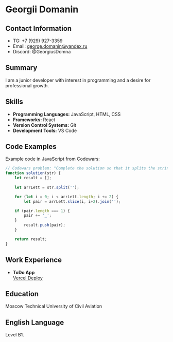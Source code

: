 # Georgii Domanin

## Contact Information
- TG: +7 (929) 927-3359
- Email: george.domanin@yandex.ru
- Discord: @GeorgiusDomna

## Summary
I am a junior developer with interest in programming and a desire for professional growth.

## Skills
- **Programming Languages:** JavaScript, HTML, CSS
- **Frameworks:** React
- **Version Control Systems:** Git
- **Development Tools:** VS Code

## Code Examples
Example code in JavaScript from Codewars:
```javascript
// Codewars problem: "Complete the solution so that it splits the string into pairs of two characters. If the string contains an odd number of characters then it should replace the missing second character of the final pair with an underscore ('_')."
function solution(str) {
    let result = [];
  
    let arrLett = str.split('');

    for (let i = 0; i < arrLett.length; i += 2) {
        let pair = arrLett.slice(i, i+2).join('');

    if (pair.length === 1) {
        pair += '_';
    }
        result.push(pair);
    }

    return result;
}
```

## Work Experience
- **ToDo App**   
  [Vercel Deploy](https://todo-list-one-lyart.vercel.app/)

## Education
Moscow Technical University of Civil Aviation

## English Language
Level B1.